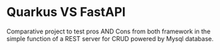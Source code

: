 # Quarkus VS FastAPI
Comparative project to test pros AND Cons from both framework in the simple function of a REST server for CRUD powered by Mysql database.  

